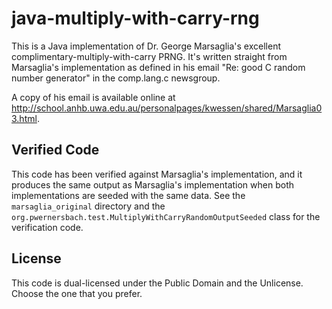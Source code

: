 # java-multiply-with-carry-rng
This is a Java implementation of Dr. George Marsaglia's excellent
complimentary-multiply-with-carry PRNG. It's written straight from
Marsaglia's implementation as defined in his email
"Re: good C random number generator" in the comp.lang.c newsgroup.

A copy of his email is available online at
http://school.anhb.uwa.edu.au/personalpages/kwessen/shared/Marsaglia03.html.

## Verified Code
This code has been verified against Marsaglia's implementation, and it
produces the same output as Marsaglia's implementation when both
implementations are seeded with the same data. See the `marsaglia_original`
directory and the `org.pwernersbach.test.MultiplyWithCarryRandomOutputSeeded`
class for the verification code.

## License
This code is dual-licensed under the Public Domain and the Unlicense. Choose
the one that you prefer.
